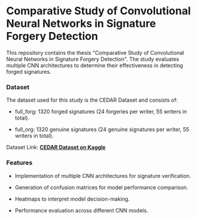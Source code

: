 # Comparative Study of Convolutional Neural Networks in Signature Forgery Detection

This repository contains the thesis "Comparative Study of Convolutional Neural Networks in Signature Forgery Detection". The study evaluates multiple CNN architectures to determine their effectiveness in detecting forged signatures.

### Dataset

The dataset used for this study is the CEDAR Dataset and consists of:
- full_forg: 1320 forged signatures (24 forgeries per writer, 55 writers in total).

- full_org: 1320 genuine signatures (24 genuine signatures per writer, 55 writers in total).

Dataset Link: [**CEDAR Dataset on Kaggle**](https://www.kaggle.com/datasets/shreelakshmigp/cedardataset/data)

### Features

- Implementation of multiple CNN architectures for signature verification.

- Generation of confusion matrices for model performance comparison.

- Heatmaps to interpret model decision-making.

- Performance evaluation across different CNN models.
